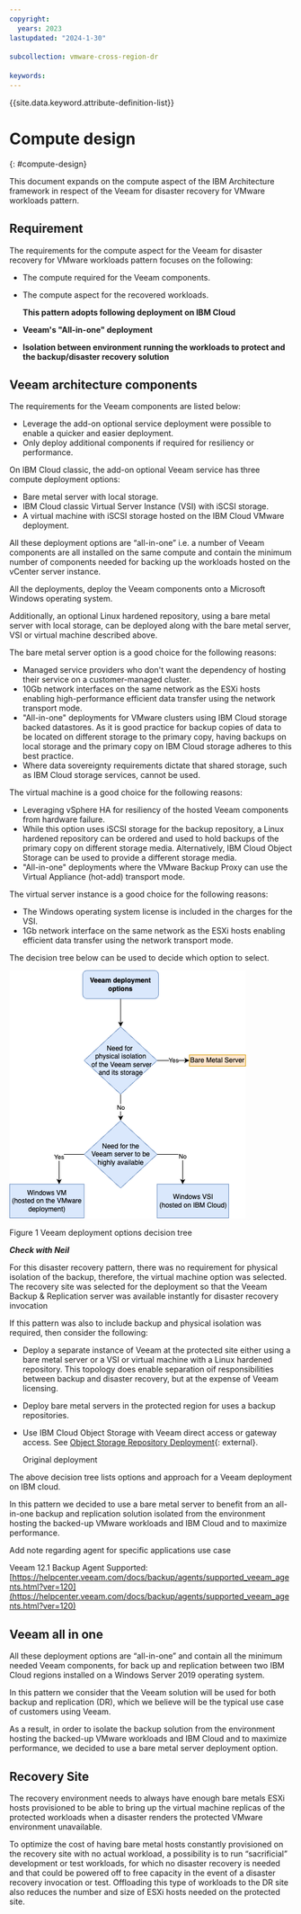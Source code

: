 ```yaml
---
copyright:
  years: 2023
lastupdated: "2024-1-30"

subcollection: vmware-cross-region-dr

keywords:
---
```

{{site.data.keyword.attribute-definition-list}}

# Compute design

{: \#compute-design}

This document expands on the compute aspect of the IBM Architecture framework in respect of the Veeam for disaster recovery for VMware workloads pattern.

## Requirement

The requirements for the compute aspect for the Veeam for disaster recovery for VMware workloads pattern focuses on the following:

- The compute required for the Veeam components.
- The compute aspect for the recovered workloads.

  **This pattern adopts following deployment on IBM Cloud**
- **Veeam's "All-in-one" deployment**
- **Isolation between environment running the workloads to protect and the backup/disaster recovery solution**

## Veeam architecture components

The requirements for the Veeam components are listed below:

- Leverage the add-on optional service deployment were possible to enable a quicker and easier deployment.
- Only deploy additional components if required for resiliency or performance.

On IBM Cloud classic, the add-on optional Veeam service has three compute deployment options:

- Bare metal server with local storage.
- IBM Cloud classic Virtual Server Instance (VSI) with iSCSI storage.
- A virtual machine with iSCSI storage hosted on the IBM Cloud VMware deployment.

All these deployment options are “all-in-one” i.e. a number of Veeam components are all installed on the same compute and contain the minimum number of components needed for backing up the workloads hosted on the vCenter server instance.

All the deployments, deploy the Veeam components onto a Microsoft Windows operating system.

Additionally, an optional Linux hardened repository, using a bare metal server with local storage, can be deployed along with the bare metal server, VSI or virtual machine described above.

The bare metal server option is a good choice for the following reasons:

- Managed service providers who don't want the dependency of hosting their service on a customer-managed cluster.
- 10Gb network interfaces on the same network as the ESXi hosts enabling high-performance efficient data transfer using the network transport mode.
- "All-in-one" deployments for VMware clusters using IBM Cloud storage backed datastores. As it is good practice for backup copies of data to be located on different storage to the primary copy, having backups on local storage and the primary copy on IBM Cloud storage adheres to this best practice.
- Where data sovereignty requirements dictate that shared storage, such as IBM Cloud storage services, cannot be used.

The virtual machine is a good choice for the following reasons:

- Leveraging vSphere HA for resiliency of the hosted Veeam components from hardware failure.
- While this option uses iSCSI storage for the backup repository, a Linux hardened repository can be ordered and used to hold backups of the primary copy on different storage media. Alternatively, IBM Cloud Object Storage can be used to provide a different storage media.
- "All-in-one" deployments where the VMware Backup Proxy can use the Virtual Appliance (hot-add) transport mode.

The virtual server instance is a good choice for the following reasons:

- The Windows operating system license is included in the charges for the VSI.
- 1Gb network interface on the same network as the ESXi hosts enabling efficient data transfer using the network transport mode.

The decision tree below can be used to decide which option to select.

![A diagram of a server Description automatically generated](image/decision_tree-veeam_deployment.drawio.png)

Figure 1 Veeam deployment options decision tree

***Check with Neil***


For this disaster recovery pattern, there was no requirement for physical isolation of the backup, therefore, the virtual machine option was selected. The recovery site was selected for the deployment so that the Veeam Backup & Replication server was available instantly for disaster recovery invocation

If this pattern was also to include backup and physical isolation was required, then consider the following:

- Deploy a separate instance of Veeam at the protected site either using a bare metal server or a VSI or virtual machine with a Linux hardened repository. This topology does enable separation oif responsibilities between backup and disaster recovery, but at the expense of Veeam licensing.
- Deploy bare metal servers in the protected region for uses a backup repositories.
- Use IBM Cloud Object Storage with Veeam direct access or gateway access. See [Object Storage Repository Deployment](https://helpcenter.veeam.com/docs/backup/vsphere/object_storage_repository.html?ver=120#object-storage-repository-deployment){: external}.

  Original deployment 

The above decision tree lists options and approach for a Veeam deployment on IBM cloud.

In this pattern we decided to use a bare metal server to benefit from an all-in-one backup and replication solution isolated from the environment hosting the backed-up VMware workloads and IBM Cloud and to maximize performance.

Add note regarding agent for specific applications use case

Veeam 12.1 Backup Agent Supported: [https://helpcenter.veeam.com/docs/backup/agents/supported_veeam_agents.html?ver=120](https://helpcenter.veeam.com/docs/backup/agents/supported_veeam_agents.html?ver=120)

## Veeam all in one

All these deployment options are “all-in-one” and contain all the minimum needed Veeam components, for back up and replication between two IBM Cloud regions installed on a Windows Server 2019 operating system.

In this pattern we consider that the Veeam solution will be used for both backup and replication (DR), which we believe will be the typical use case of customers using Veeam.

As a result, in order to isolate the backup solution from the environment hosting the backed-up VMware workloads and IBM Cloud and to maximize performance, we decided to use a bare metal server deployment option.

## Recovery Site

The recovery environment needs to always have enough bare metals ESXi hosts provisioned to be able to bring up the virtual machine replicas of the protected workloads when a disaster renders the protected VMware environment unavailable.

To optimize the cost of having bare metal hosts constantly provisioned on the recovery site with no actual workload, a possibility is to run “sacrificial” development or test workloads, for which no disaster recovery is needed and that could be powered off to free capacity in the event of a disaster recovery invocation or test. Offloading this type of workloads to the DR site also reduces the number and size of ESXi hosts needed on the protected site.
